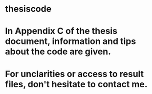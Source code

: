 # thesiscode

# In Appendix C of the thesis document, information and tips about the code are given.

# For unclarities or access to result files, don't hesitate to contact me.
